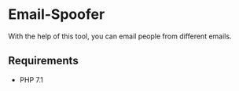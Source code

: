 # Email-Spoofer
With the help of this tool, you can email people from different emails.

## Requirements 
- PHP 7.1 
